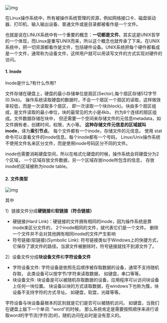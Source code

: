 ![img](http://pcc.huitogo.club/d04026c0b37de16c51184439136eb8fe)



在Linux操作系统中，所有被操作系统管理的资源，例如网络接口卡、磁盘驱动器、打印机、输入输出设备、普通文件或是目录都被看作是一个文件。

也就是说在LINUX系统中有一个重要的概念：**一切都是文件**。其实这是UNIX哲学的一个体现，而Linux是重写UNIX而来，所以这个概念也就传承了下来。在UNIX系统中，把一切资源都看作是文件，包括硬件设备。UNIX系统把每个硬件都看成是一个文件，通常称为设备文件，这样用户就可以用读写文件的方式实现对硬件的访问。



#### 1. Inode

Inode是什么?有什么作用?

文件存储在硬盘上，硬盘的最小存储单位是扇区(Sector),每个扇区存储512字节(0.5kb)。 操作系统读取硬盘的数据时，不会一个扇区一个扇区的读取，这样做效率较低，而是一次读取多个扇区， 即一次读取一个块(block)。块由多个扇区组成，是文件读取的最小单位，块的最常见的大小是4kb， 约为8个连续的扇区组成。文件数据存储在块中， 但还需要一个空间来存储文件的元信息metadata，如文件拥有者，创建时间，权限，大小等。 **这种存储文件元信息的区域就叫inode**，译为**索引节点**。 每个文件都有一个inode，存储文件的元信息。 使用 stat 命令可以查看文件的inode信息。每个inode都有一个号码， Linux/Unix操作系统不使用文件名来区分文件，而是使用inode号码区分不同的文件。

inode也需要消耗硬盘空间，所以在格式化硬盘的时候，操作系统会将硬盘分为2个区域， 一个区域存放文件数据，另一个区域存放inode所包含的信息， 存放inode的区域被称为inode table。



#### 2. 文件类型

![img](http://pcc.huitogo.club/678b1894cc8e2f08b8512c0485c7e688)



其中

1）链接文件分成**硬链接**和**软链接（符合链接）**

- 硬链接(Hard Link)：硬链接的文件拥有相同的inode，因为操作系统是靠inode来区分文件的， 2个inode相同的文件，就代表它们是一个文件。 删除一个文件并不会对其他拥有相同inode的文件产生影响
- 符号链接(软链接)(Symbolic Link): 符号链接类似于Windows上的快捷方式，它保存了源文件的路径。当源文件被删除时，符号链接就找不到源文件了。



2）设备文件分成**块设备文件**和**字符设备文件**

- 字符设备文件: 字符设备是依照先后顺序被存取数据的设备，通常不支持随机存取， 此类设备可以按字节/字符来读取数据， 如键盘，串口等等。
- 块设备文件: 块设备是可以被随机存取数据的设备，应用程序可以访问块设备上任何一块位置。 块设备以块的方式读取数据，在windows下也称为簇，块设备不支持字符的方式寻址。 如硬盘，软盘，光碟等等。



字符设备与块设备最根本的区别就是它们是否可以被随机访问。 如键盘，当我们在键盘上敲下一个单词: "word"的时候， 那么系统肯定是需要按照顺序来进行读取word的字节流(字符流)的，随机访问在此时是没有意义的。
